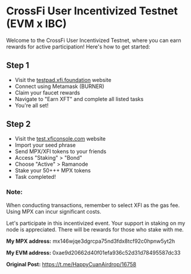 # CrossFi User Incentivized Testnet (EVM x IBC)

Welcome to the CrossFi User Incentivized Testnet, where you can earn rewards for active participation! Here's how to get started:

## Step 1

- Visit the [testpad.xfi.foundation](https://testpad.xfi.foundation/) website
- Connect using Metamask (BURNER)
- Claim your faucet rewards
- Navigate to "Earn XFT" and complete all listed tasks
- You're all set!

## Step 2

- Visit the [test.xficonsole.com](https://test.xficonsole.com/) website
- Import your seed phrase
- Send MPX/XFI tokens to your friends
- Access "Staking" > "Bond"
- Choose "Active" > Ramanode
- Stake your 50+++ MPX tokens
- Task completed!

### Note:

When conducting transactions, remember to select XFI as the gas fee. Using MPX can incur significant costs.

Let's participate in this incentivized event. Your support in staking on my node is appreciated. There will be rewards for those who stake with me.

**My MPX address:** mx146wjqe3dgrcpa75nd3fdx8tcf92c0hpnw5yt2h

**My EVM address:** 0xae9d20662d40f01efa936c52d31d78495587dc33

**Original Post:** https://t.me/HappyCuanAirdrop/16758